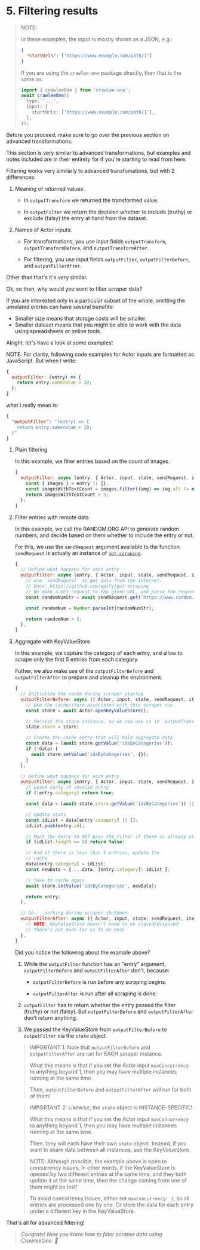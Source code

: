 # 5. Filtering results

> NOTE:
>
> In these examples, the input is mostly shown as a JSON, e.g.:
>
> ```json
> {
>   "startUrls": ["https://www.example.com/path/1"]
> }
> ```
>
> If you are using the `crawlee-one` package directly, then that is the same as:
>
> ```ts
> import { crawleeOne } from 'crawlee-one';
> await crawleeOne({
>   type: '...',
>   input: {
>     startUrls: ['https://www.example.com/path/1'],
>   },
> });
> ```

Before you proceed, make sure to go over the previous section on advanced transformations.

This section is very similar to advanced transformations, but examples and notes included are in their entirety for if you're starting to read from here.

Filtering works very similarly to advanced transfomations, but with 2 differences:

1. Meaning of returned values:

   - In `outputTransform` we returned the transformed value.

   - In `outputFilter` we return the decision whether to include (truthy) or exclude (falsy) the entry at hand from the dataset.

2. Names of Actor inputs:

   - For transformations, you use input fields `outputTransform`, `outputTransformBefore`, and `outputTransformAfter`.

   - For filtering, you use input fields `outputFilter`, `outputFilterBefore`, and `outputFilterAfter`.

Other than that's it's very similar.

Ok, so then, why would you want to filter scraper data?

If you are interested only in a particular subset of the whole, omitting the unrelated entries can have several benefits:

- Smaller size means that storage costs will be smaller.
- Smaller dataset means that you might be able to work with the data using spreadsheets or online tools.

Alright, let's have a look at some examples!

NOTE: For clarity, following code examples for Actor inputs are formatted as JavaScript. But when I write:

```js
{
  outputFilter: (entry) => {
    return entry.someValue > 10;
  };
}
```

what I really mean is:

```json
{
  "outputFilter": "(entry) => {
    return entry.someValue > 10;
  }"
}
```

1. Plain filtering

   In this example, we filter entries based on the count of images.

   ```js
   {
     outputFilter: async (entry, { Actor, input, state, sendRequest, itemCacheKey }) => {
       const { images } = entry || {};
       const imagesWithTextCount = images.filter((img) => img.alt != null).length;
       return imagesWithTextCount > 3;
     };
   }
   ```

2. Filter entries with remote data

   In this example, we call the RANDOM.ORG API to generate random numbers, and decide based on them whether to include the entry or not.

   For this, we use the `sendRequest` argument available to the function. `sendRequest` is actually an instance of [`got-scraping`](https://github.com/apify/got-scraping).

   ```js
   {
     // Define what happens for each entry
     outputFilter: async (entry, { Actor, input, state, sendRequest, itemCacheKey }) => {
       // Use `sendRequest` to get data from the internet:
       // Docs: https://github.com/apify/got-scraping
       // We make a GET request to the given URL, and parse the response as TEXT
       const randomNumStr = await sendRequest.get('https://www.random.org/integers/?num=1&min=1&max=10&col=1&base=10&format=plain&rnd=new').text();

       const randomNum = Number.parseInt(randomNumStr);

       return randomNum > 5;
     },
   }
   ```

3. Aggregate with KeyValueStore

   In this example, we capture the category of each entry,
   and allow to scrape only the first 5 entries from each category.

   Futher, we also make use of the `outputFilterBefore` and `outputFilterAfter` to prepare and cleanup the environment.

   ```js
   {
     // Initialize the cache during scraper startup
     outputFilterBefore: async ({ Actor, input, state, sendRequest, itemCacheKey }) => {
       // Use the cache/store associated with this scraper run
       const store = await Actor.openKeyValueStore();

       // Persist the store instance, so we can use it in `outputTransform`
       state.store = store;

       // Create the cache entry that will hold aggregate data
       const data = (await store.getValue('idsByCategories'));
       if (!data) {
         await store.setValue('idsByCategories', {});
       }
     },

     // Define what happens for each entry
     outputFilter: async (entry, { Actor, input, state, sendRequest, itemCacheKey }) => {
       // Leave early if invalid entry
       if (!entry.category) return true;

       const data = (await state.store.getValue('idsByCategories')) || {};

       // Update stats
       const idList = data[entry.category] || [];
       idList.push(entry.id);

       // Mark the entry to NOT pass the filter if there is already at least 5 entries.
       if (idList.length >= 5) return false;

       // And if there is less than 5 entries, update the
       // cache
       data[entry.category] = idList;
       const newData = { ...data, [entry.category]: idList };

       // Save to cache again
       await store.setValue('idsByCategories', newData);

       return entry;
     },

     // Do... nothing during scraper shutdown
     outputFilterAfter: async ({ Actor, input, state, sendRequest, itemCacheKey }) => {
       // NOTE: KeyValueStore doesn't need to be closed/disposed
       // there's not much for us to do here
     },
   }
   ```

   Did you notice the following about the example above?

   1. While the `outputFilter` function has an "entry" argument, `outputFilterBefore` and `outputFilterAfter` don't, because:

      - `outputFilterBefore` is run before any scraping begins.

      - `outputFilterAfter` is run after all scraping is done.

   2. `outputFilter` has to return whether the entry passed the filter (truthy) or not (falsy). But `outputFilterBefore` and `outputFilterAfter` don't return anything.

   3. We passed the KeyValueStore from `outputFilterBefore` to `outputFilter` via the `state` object.

   > IMPORTANT 1: Note that `outputFilterBefore` and `outputFilterAfter` are ran for EACH scraper instance.
   >
   > What this means is that if you set the Actor input `maxConcurrency` to anything beyond 1, then you may have multiple instances running at the same time.
   >
   > Then, `outputFilterBefore` and `outputFilterAfter` will run for both of them!

   > IMPORTANT 2: Likewise, the `state` object is INSTANCE-SPECIFIC!
   >
   > What this means is that if you set the Actor input `maxConcurrency` to anything beyond 1, then you may have multiple instances running at the same time.
   >
   > Then, they will each have their own `state` object. Instead, if you want to share data between all instances, use the KeyValueStore.

   > NOTE: Although possible, the example above is open to concurrency issues. In other words, if the KeyValueStore is opened by two different entries at the same time, and they both update it at the same time, then the change coming from one of them might be lost!
   >
   > To avoid concurrency issues, either set `maxConcurrency: 1`, so all entries are processed one by one. Or store the data for each entry under a different key in the KeyValueStore.

That's all for advanced filtering!

> _Congrats! Now you know how to filter scraper data using CrawleeOne. 🚀_
